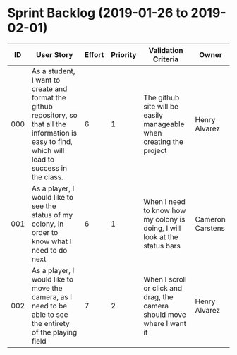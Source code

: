 # Sprint Backlog (2019-01-26 to 2019-02-01)

| ID | User Story | Effort | Priority | Validation Criteria | Owner |
|----|------------|--------|----------|---------------------|-------|
| 000 | As a student, I want to create and format the github repository, so that all the information is easy to find, which will lead to success in the class. | 6 | 1 | The github site will be easily manageable when creating the project | Henry Alvarez |
| 001 | As a player, I would like to see the status of my colony, in order to know what I need to do next | 6 | 1 | When I need to know how my colony is doing, I will look at the status bars | Cameron Carstens |
| 002 | As a player, I would like to move the camera, as I need to be able to see the entirety of the playing field | 7 | 2 | When I scroll or click and drag, the camera should move where I want it | Henry Alvarez |



